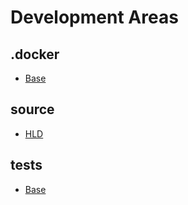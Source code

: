 # Development Areas

## .docker

* [Base](../.docker/readme.md)

## source

* [HLD](../source/HLD.md)

## tests

* [Base](../tests/readme.md)
